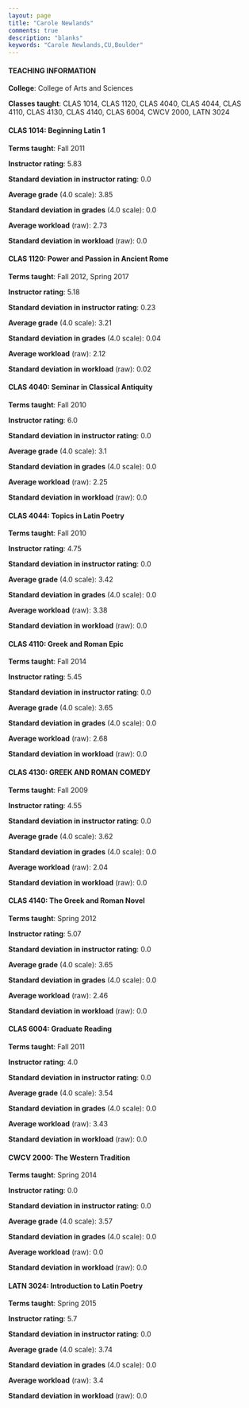 ```yaml
---
layout: page
title: "Carole Newlands" 
comments: true
description: "blanks"
keywords: "Carole Newlands,CU,Boulder"
---
```

<head>
<script src="https://ajax.googleapis.com/ajax/libs/jquery/2.1.3/jquery.min.js"></script>
<script src="https://dl.dropboxusercontent.com/s/pc42nxpaw1ea4o9/highcharts.js?dl=0"></script>
<!-- <script src="../assets/js/highcharts.js"></script> -->
<style type="text/css">@font-face {
	font-family: "Bebas Neue";
	src: url(https://www.filehosting.org/file/details/544349/BebasNeue Regular.otf) format("opentype");
	}
	h1.Bebas { 
		font-family: "Bebas Neue", Verdana, Tahoma;
	}
</style>
</head>
	   
#### TEACHING INFORMATION

**College**: College of Arts and Sciences

**Classes taught**: CLAS 1014, CLAS 1120, CLAS 4040, CLAS 4044, CLAS 4110, CLAS 4130, CLAS 4140, CLAS 6004, CWCV 2000, LATN 3024

#### CLAS 1014: Beginning Latin 1

**Terms taught**: Fall 2011

**Instructor rating**: 5.83

**Standard deviation in instructor rating**: 0.0

**Average grade** (4.0 scale): 3.85

**Standard deviation in grades** (4.0 scale): 0.0

**Average workload** (raw): 2.73

**Standard deviation in workload** (raw): 0.0

#### CLAS 1120: Power and Passion in Ancient Rome

**Terms taught**: Fall 2012, Spring 2017

**Instructor rating**: 5.18

**Standard deviation in instructor rating**: 0.23

**Average grade** (4.0 scale): 3.21

**Standard deviation in grades** (4.0 scale): 0.04

**Average workload** (raw): 2.12

**Standard deviation in workload** (raw): 0.02

#### CLAS 4040: Seminar in Classical Antiquity

**Terms taught**: Fall 2010

**Instructor rating**: 6.0

**Standard deviation in instructor rating**: 0.0

**Average grade** (4.0 scale): 3.1

**Standard deviation in grades** (4.0 scale): 0.0

**Average workload** (raw): 2.25

**Standard deviation in workload** (raw): 0.0

#### CLAS 4044: Topics in Latin Poetry

**Terms taught**: Fall 2010

**Instructor rating**: 4.75

**Standard deviation in instructor rating**: 0.0

**Average grade** (4.0 scale): 3.42

**Standard deviation in grades** (4.0 scale): 0.0

**Average workload** (raw): 3.38

**Standard deviation in workload** (raw): 0.0

#### CLAS 4110: Greek and Roman Epic

**Terms taught**: Fall 2014

**Instructor rating**: 5.45

**Standard deviation in instructor rating**: 0.0

**Average grade** (4.0 scale): 3.65

**Standard deviation in grades** (4.0 scale): 0.0

**Average workload** (raw): 2.68

**Standard deviation in workload** (raw): 0.0

#### CLAS 4130: GREEK AND ROMAN COMEDY

**Terms taught**: Fall 2009

**Instructor rating**: 4.55

**Standard deviation in instructor rating**: 0.0

**Average grade** (4.0 scale): 3.62

**Standard deviation in grades** (4.0 scale): 0.0

**Average workload** (raw): 2.04

**Standard deviation in workload** (raw): 0.0

#### CLAS 4140: The Greek and Roman Novel

**Terms taught**: Spring 2012

**Instructor rating**: 5.07

**Standard deviation in instructor rating**: 0.0

**Average grade** (4.0 scale): 3.65

**Standard deviation in grades** (4.0 scale): 0.0

**Average workload** (raw): 2.46

**Standard deviation in workload** (raw): 0.0

#### CLAS 6004: Graduate Reading

**Terms taught**: Fall 2011

**Instructor rating**: 4.0

**Standard deviation in instructor rating**: 0.0

**Average grade** (4.0 scale): 3.54

**Standard deviation in grades** (4.0 scale): 0.0

**Average workload** (raw): 3.43

**Standard deviation in workload** (raw): 0.0

#### CWCV 2000: The Western Tradition

**Terms taught**: Spring 2014

**Instructor rating**: 0.0

**Standard deviation in instructor rating**: 0.0

**Average grade** (4.0 scale): 3.57

**Standard deviation in grades** (4.0 scale): 0.0

**Average workload** (raw): 0.0

**Standard deviation in workload** (raw): 0.0

#### LATN 3024: Introduction to Latin Poetry

**Terms taught**: Spring 2015

**Instructor rating**: 5.7

**Standard deviation in instructor rating**: 0.0

**Average grade** (4.0 scale): 3.74

**Standard deviation in grades** (4.0 scale): 0.0

**Average workload** (raw): 3.4

**Standard deviation in workload** (raw): 0.0

